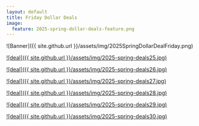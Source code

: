 ```yaml
---
layout: default
title: Friday Dollar Deals
image:
  feature: 2025-spring-dollar-deals-feature.png
---
```

![Banner]({{ site.github.url }}/assets/img/2025SpringDollarDealFriday.png)

[![deal]({{ site.github.url }}/assets/img/2025-spring-deals25.jpg)](https://www.teacherspayteachers.com/Product/Fine-Motor-Alphabet-Handwriting-Practice-Worksheets-Hands-On-Letter-Formation-9866963?utm_source=Email&utm_campaign=Spring%202025%20Dollar%20Deals-%20Fine%20Motor%20Handwriting%20Alphabet%20Practice%20Worksheets)

[![deal]({{ site.github.url }}/assets/img/2025-spring-deals26.jpg)](https://www.teacherspayteachers.com/Product/Spring-Fine-Motor-Worksheets-April-Preschool-PreK-Morning-Work-Toddler-11165926?utm_source=SPRING%20DOLLAR%20DEALS&utm_campaign=Spring%20Fine%20Motor%20Worksheets)

[![deal]({{ site.github.url }}/assets/img/2025-spring-deals27.jpg)](https://www.teacherspayteachers.com/Product/Spring-Playdough-Mats-Parts-of-a-Plant-Easter-More-Fine-Motor-Activities-7892135)

[![deal]({{ site.github.url }}/assets/img/2025-spring-deals28.jpg)](https://www.teacherspayteachers.com/Product/Seasonal-Directed-Drawing-Task-Cards-for-Fast-Finishers-4-Seasons-10301033)

[![deal]({{ site.github.url }}/assets/img/2025-spring-deals29.jpg)](https://www.teacherspayteachers.com/Product/Spring-Fine-Motor-Activities-Low-Prep-13221996)

[![deal]({{ site.github.url }}/assets/img/2025-spring-deals30.jpg)](https://www.teacherspayteachers.com/Product/CVC-Words-Playdough-Mats-Fine-Motor-Skills-Activities-972242)